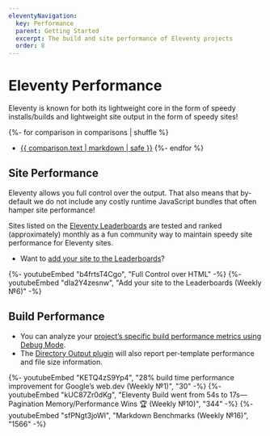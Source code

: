 ```yaml
---
eleventyNavigation:
  key: Performance
  parent: Getting Started
  excerpt: The build and site performance of Eleventy projects
  order: 8
---
```

# Eleventy Performance

Eleventy is known for both its lightweight core in the form of speedy installs/builds and lightweight site output in the form of speedy sites!

{%- for comparison in comparisons | shuffle %}
* <a href="{{ comparison.url }}" class="elv-externalexempt">{{ comparison.text | markdown | safe }}</a>
{%- endfor %}

## Site Performance

Eleventy allows you full control over the output. That also means that by-default we do not include any costly runtime JavaScript bundles that often hamper site performance!

Sites listed on the [Eleventy Leaderboards](/speedlify/) are tested and ranked (approximately) monthly as a fun community way to maintain speedy site performance for Eleventy sites.

* Want to [add your site to the Leaderboards](/docs/leaderboards-add/)?

<div class="youtube-related">
  {%- youtubeEmbed "b4frtsT4Cgo", "Full Control over HTML" -%}
  {%- youtubeEmbed "dIa2Y4zesnw", "Add your site to the Leaderboards (Weekly №6)" -%}
</div>

## Build Performance

* You can analyze your [project’s specific build performance metrics using Debug Mode](/docs/debug-performance/).
* The [Directory Output plugin](/docs/plugins/directory-output/) will also report per-template performance and file size information.

<div class="youtube-related">
  {%- youtubeEmbed "KETQ4zS9Yp4", "28% build time performance improvement for Google’s web.dev (Weekly №1)", "30" -%}
  {%- youtubeEmbed "kUC87Zr0dKg", "Eleventy Build went from 54s to 17s—Pagination Memory/Performance Wins 🏆 (Weekly №10)", "344" -%}
  {%- youtubeEmbed "sfPNgt3joWI", "Markdown Benchmarks (Weekly №16)", "1566" -%}
</div>